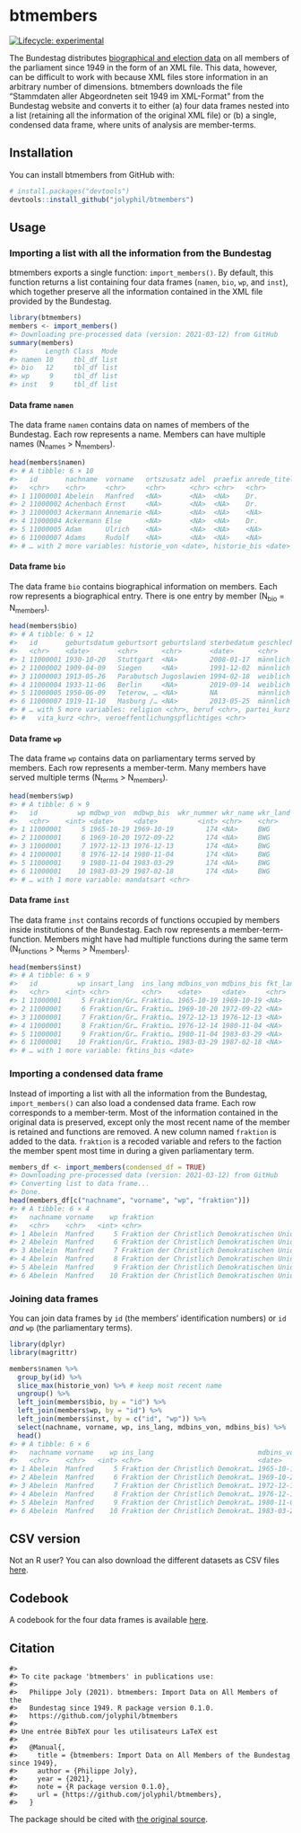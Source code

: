 
<!-- README.md is generated from README.Rmd. Please edit that file -->

# btmembers

<!-- badges: start -->

[![Lifecycle:
experimental](https://img.shields.io/badge/lifecycle-experimental-orange.svg)](https://www.tidyverse.org/lifecycle/#experimental)
<!-- badges: end -->

The Bundestag distributes [biographical and election
data](https://www.bundestag.de/services/opendata/) on all members of the
parliament since 1949 in the form of an XML file. This data, however,
can be difficult to work with because XML files store information in an
arbitrary number of dimensions. btmembers downloads the file “Stammdaten
aller Abgeordneten seit 1949 im XML-Format” from the Bundestag website
and converts it to either (a) four data frames nested into a list
(retaining all the information of the original XML file) or (b) a
single, condensed data frame, where units of analysis are member-terms.

## Installation

You can install btmembers from GitHub with:

``` r
# install.packages("devtools")
devtools::install_github("jolyphil/btmembers")
```

## Usage

### Importing a list with all the information from the Bundestag

btmembers exports a single function: `import_members()`. By default,
this function returns a list containing four data frames (`namen`,
`bio`, `wp`, and `inst`), which together preserve all the information
contained in the XML file provided by the Bundestag.

``` r
library(btmembers)
members <- import_members()
#> Downloading pre-processed data (version: 2021-03-12) from GitHub
summary(members)
#>       Length Class  Mode
#> namen 10     tbl_df list
#> bio   12     tbl_df list
#> wp     9     tbl_df list
#> inst   9     tbl_df list
```

#### Data frame `namen`

The data frame `namen` contains data on names of members of the
Bundestag. Each row represents a name. Members can have multiple names
(N<sub>names</sub> &gt; N<sub>members</sub>).

``` r
head(members$namen)
#> # A tibble: 6 × 10
#>   id       nachname  vorname   ortszusatz adel  praefix anrede_titel akad_titel
#>   <chr>    <chr>     <chr>     <chr>      <chr> <chr>   <chr>        <chr>     
#> 1 11000001 Abelein   Manfred   <NA>       <NA>  <NA>    Dr.          Prof. Dr. 
#> 2 11000002 Achenbach Ernst     <NA>       <NA>  <NA>    Dr.          Dr.       
#> 3 11000003 Ackermann Annemarie <NA>       <NA>  <NA>    <NA>         <NA>      
#> 4 11000004 Ackermann Else      <NA>       <NA>  <NA>    Dr.          Dr.       
#> 5 11000005 Adam      Ulrich    <NA>       <NA>  <NA>    <NA>         <NA>      
#> 6 11000007 Adams     Rudolf    <NA>       <NA>  <NA>    <NA>         <NA>      
#> # … with 2 more variables: historie_von <date>, historie_bis <date>
```

#### Data frame `bio`

The data frame `bio` contains biographical information on members. Each
row represents a biographical entry. There is one entry by member
(N<sub>bio</sub> = N<sub>members</sub>).

``` r
head(members$bio)
#> # A tibble: 6 × 12
#>   id       geburtsdatum geburtsort geburtsland sterbedatum geschlecht familienstand
#>   <chr>    <date>       <chr>      <chr>       <date>      <chr>      <chr>        
#> 1 11000001 1930-10-20   Stuttgart  <NA>        2008-01-17  männlich   keine Angaben
#> 2 11000002 1909-04-09   Siegen     <NA>        1991-12-02  männlich   verheiratet,…
#> 3 11000003 1913-05-26   Parabutsch Jugoslawien 1994-02-18  weiblich   verheiratet,…
#> 4 11000004 1933-11-06   Berlin     <NA>        2019-09-14  weiblich   ledig        
#> 5 11000005 1950-06-09   Teterow, … <NA>        NA          männlich   verheiratet,…
#> 6 11000007 1919-11-10   Masburg /… <NA>        2013-05-25  männlich   verheiratet,…
#> # … with 5 more variables: religion <chr>, beruf <chr>, partei_kurz <chr>,
#> #   vita_kurz <chr>, veroeffentlichungspflichtiges <chr>
```

#### Data frame `wp`

The data frame `wp` contains data on parliamentary terms served by
members. Each row represents a member-term. Many members have served
multiple terms (N<sub>terms</sub> &gt; N<sub>members</sub>).

``` r
head(members$wp)
#> # A tibble: 6 × 9
#>   id          wp mdbwp_von  mdbwp_bis  wkr_nummer wkr_name wkr_land liste
#>   <chr>    <int> <date>     <date>          <int> <chr>    <chr>    <chr>
#> 1 11000001     5 1965-10-19 1969-10-19        174 <NA>     BWG      <NA> 
#> 2 11000001     6 1969-10-20 1972-09-22        174 <NA>     BWG      <NA> 
#> 3 11000001     7 1972-12-13 1976-12-13        174 <NA>     BWG      <NA> 
#> 4 11000001     8 1976-12-14 1980-11-04        174 <NA>     BWG      <NA> 
#> 5 11000001     9 1980-11-04 1983-03-29        174 <NA>     BWG      <NA> 
#> 6 11000001    10 1983-03-29 1987-02-18        174 <NA>     BWG      <NA> 
#> # … with 1 more variable: mandatsart <chr>
```

#### Data frame `inst`

The data frame `inst` contains records of functions occupied by members
inside institutions of the Bundestag. Each row represents a
member-term-function. Members might have had multiple functions during
the same term (N<sub>functions</sub> &gt; N<sub>terms</sub> &gt;
N<sub>members</sub>).

``` r
head(members$inst)
#> # A tibble: 6 × 9
#>   id          wp insart_lang  ins_lang mdbins_von mdbins_bis fkt_lang fktins_von
#>   <chr>    <int> <chr>        <chr>    <date>     <date>     <chr>    <date>    
#> 1 11000001     5 Fraktion/Gr… Fraktio… 1965-10-19 1969-10-19 <NA>     NA        
#> 2 11000001     6 Fraktion/Gr… Fraktio… 1969-10-20 1972-09-22 <NA>     NA        
#> 3 11000001     7 Fraktion/Gr… Fraktio… 1972-12-13 1976-12-13 <NA>     NA        
#> 4 11000001     8 Fraktion/Gr… Fraktio… 1976-12-14 1980-11-04 <NA>     NA        
#> 5 11000001     9 Fraktion/Gr… Fraktio… 1980-11-04 1983-03-29 <NA>     NA        
#> 6 11000001    10 Fraktion/Gr… Fraktio… 1983-03-29 1987-02-18 <NA>     NA        
#> # … with 1 more variable: fktins_bis <date>
```

### Importing a condensed data frame

Instead of importing a list with all the information from the Bundestag,
`import_members()` can also load a condensed data frame. Each row
corresponds to a member-term. Most of the information contained in the
original data is preserved, except only the most recent name of the
member is retained and functions are removed. A new column named
`fraktion` is added to the data. `fraktion` is a recoded variable and
refers to the faction the member spent most time in during a given
parliamentary term.

``` r
members_df <- import_members(condensed_df = TRUE)
#> Downloading pre-processed data (version: 2021-03-12) from GitHub
#> Converting list to data frame...
#> Done.
head(members_df[c("nachname", "vorname", "wp", "fraktion")])
#> # A tibble: 6 × 4
#>   nachname vorname    wp fraktion                                               
#>   <chr>    <chr>   <int> <chr>                                                  
#> 1 Abelein  Manfred     5 Fraktion der Christlich Demokratischen Union/Christlic…
#> 2 Abelein  Manfred     6 Fraktion der Christlich Demokratischen Union/Christlic…
#> 3 Abelein  Manfred     7 Fraktion der Christlich Demokratischen Union/Christlic…
#> 4 Abelein  Manfred     8 Fraktion der Christlich Demokratischen Union/Christlic…
#> 5 Abelein  Manfred     9 Fraktion der Christlich Demokratischen Union/Christlic…
#> 6 Abelein  Manfred    10 Fraktion der Christlich Demokratischen Union/Christlic…
```

### Joining data frames

You can join data frames by `id` (the members’ identification numbers)
or `id` *and* `wp` (the parliamentary terms).

``` r
library(dplyr)
library(magrittr)

members$namen %>%
  group_by(id) %>%
  slice_max(historie_von) %>% # keep most recent name
  ungroup() %>%
  left_join(members$bio, by = "id") %>%
  left_join(members$wp, by = "id") %>%
  left_join(members$inst, by = c("id", "wp")) %>%
  select(nachname, vorname, wp, ins_lang, mdbins_von, mdbins_bis) %>%
  head()
#> # A tibble: 6 × 6
#>   nachname vorname    wp ins_lang                          mdbins_von mdbins_bis
#>   <chr>    <chr>   <int> <chr>                             <date>     <date>    
#> 1 Abelein  Manfred     5 Fraktion der Christlich Demokrat… 1965-10-19 1969-10-19
#> 2 Abelein  Manfred     6 Fraktion der Christlich Demokrat… 1969-10-20 1972-09-22
#> 3 Abelein  Manfred     7 Fraktion der Christlich Demokrat… 1972-12-13 1976-12-13
#> 4 Abelein  Manfred     8 Fraktion der Christlich Demokrat… 1976-12-14 1980-11-04
#> 5 Abelein  Manfred     9 Fraktion der Christlich Demokrat… 1980-11-04 1983-03-29
#> 6 Abelein  Manfred    10 Fraktion der Christlich Demokrat… 1983-03-29 1987-02-18
```

## CSV version

Not an R user? You can also download the different datasets as CSV files
[here](csv/).

## Codebook

A codebook for the four data frames is available
[here](codebook/codebook.pdf).

## Citation

    #> 
    #> To cite package 'btmembers' in publications use:
    #> 
    #>   Philippe Joly (2021). btmembers: Import Data on All Members of the
    #>   Bundestag since 1949. R package version 0.1.0.
    #>   https://github.com/jolyphil/btmembers
    #> 
    #> Une entrée BibTeX pour les utilisateurs LaTeX est
    #> 
    #>   @Manual{,
    #>     title = {btmembers: Import Data on All Members of the Bundestag since 1949},
    #>     author = {Philippe Joly},
    #>     year = {2021},
    #>     note = {R package version 0.1.0},
    #>     url = {https://github.com/jolyphil/btmembers},
    #>   }

The package should be cited with [the original
source](https://www.bundestag.de/services/opendata).
